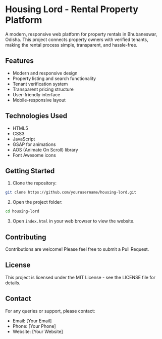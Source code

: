 # Housing Lord - Rental Property Platform

A modern, responsive web platform for property rentals in Bhubaneswar, Odisha. This project connects property owners with verified tenants, making the rental process simple, transparent, and hassle-free.

## Features

- Modern and responsive design
- Property listing and search functionality
- Tenant verification system
- Transparent pricing structure
- User-friendly interface
- Mobile-responsive layout

## Technologies Used

- HTML5
- CSS3
- JavaScript
- GSAP for animations
- AOS (Animate On Scroll) library
- Font Awesome icons

## Getting Started

1. Clone the repository:
```bash
git clone https://github.com/yourusername/housing-lord.git
```

2. Open the project folder:
```bash
cd housing-lord
```

3. Open `index.html` in your web browser to view the website.

## Contributing

Contributions are welcome! Please feel free to submit a Pull Request.

## License

This project is licensed under the MIT License - see the LICENSE file for details.

## Contact

For any queries or support, please contact:
- Email: [Your Email]
- Phone: [Your Phone]
- Website: [Your Website] 